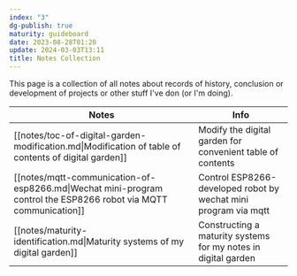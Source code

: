 ```yaml
---
index: "3"
dg-publish: true
maturity: guideboard
date: 2023-08-28T01:20
update: 2024-03-03T13:11
title: Notes Collection
---
```

This page is a collection of all notes about records of history, conclusion or development of projects or other stuff I've don (or I'm doing).

| Notes                                                                                                            | Info                                                            |
| ---------------------------------------------------------------------------------------------------------------- | --------------------------------------------------------------- |
| [[notes/toc-of-digital-garden-modification.md\|Modification of table of contents of digital garden]]             | Modify the digital garden for convenient table of contents      |
| [[notes/mqtt-communication-of-esp8266.md\|Wechat mini-program control the ESP8266 robot via MQTT communication]] | Control ESP8266-developed robot by wechat mini program via mqtt |
| [[notes/maturity-identification.md\|Maturity systems of my digital garden]]                                      | Constructing a maturity systems for my notes in digital garden  |

